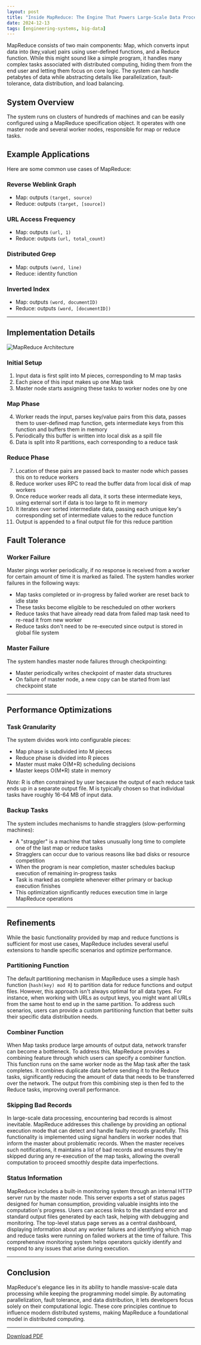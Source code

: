 ```yaml
---
layout: post
title: "Inside MapReduce: The Engine That Powers Large-Scale Data Processing"
date: 2024-12-13
tags: [engineering-systems, big-data]
---
```


MapReduce consists of two main components: Map, which converts input data into (key,value) pairs using user-defined functions, and a Reduce function. While this might sound like a simple program, it handles many complex tasks associated with distributed computing, hiding them from the end user and letting them focus on core logic. The system can handle petabytes of data while abstracting details like parallelization, fault-tolerance, data distribution, and load balancing.

## System Overview
The system runs on clusters of hundreds of machines and can be easily configured using a MapReduce specification object. It operates with one master node and several worker nodes, responsible for map or reduce tasks.

## Example Applications
Here are some common use cases of MapReduce:

### Reverse Weblink Graph
- Map: outputs `(target, source)`
- Reduce: outputs `(target, [source])`

### URL Access Frequency
- Map: outputs `(url, 1)`
- Reduce: outputs `(url, total_count)`

### Distributed Grep
- Map: outputs `(word, line)`
- Reduce: identity function

### Inverted Index
- Map: outputs `(word, documentID)`
- Reduce: outputs `(word, [documentID])`

---

## Implementation Details

![MapReduce Architecture](/papershelf/assets/images/mapreduce_architecture.png)

### Initial Setup
1. Input data is first split into M pieces, corresponding to M map tasks
2. Each piece of this input makes up one Map task
3. Master node starts assigning these tasks to worker nodes one by one

### Map Phase
4. Worker reads the input, parses key/value pairs from this data, passes them to user-defined map function, gets intermediate keys from this function and buffers them in memory
5. Periodically this buffer is written into local disk as a spill file
6. Data is split into R partitions, each corresponding to a reduce task

### Reduce Phase
7. Location of these pairs are passed back to master node which passes this on to reduce workers
8. Reduce worker uses RPC to read the buffer data from local disk of map workers
9. Once reduce worker reads all data, it sorts these intermediate keys, using external sort if data is too large to fit in memory
10. It iterates over sorted intermediate data, passing each unique key's corresponding set of intermediate values to the reduce function
11. Output is appended to a final output file for this reduce partition
  
## Fault Tolerance

### Worker Failure
Master pings worker periodically, if no response is received from a worker for certain amount of time it is marked as failed. The system handles worker failures in the following ways:
- Map tasks completed or in-progress by failed worker are reset back to idle state
- These tasks become eligible to be rescheduled on other workers
- Reduce tasks that have already read data from failed map task need to re-read it from new worker
- Reduce tasks don't need to be re-executed since output is stored in global file system

### Master Failure
The system handles master node failures through checkpointing:
- Master periodically writes checkpoint of master data structures
- On failure of master node, a new copy can be started from last checkpoint state

---

## Performance Optimizations

### Task Granularity
The system divides work into configurable pieces:
- Map phase is subdivided into M pieces
- Reduce phase is divided into R pieces
- Master must make O(M+R) scheduling decisions
- Master keeps O(M*R) state in memory

*Note:* R is often constrained by user because the output of each reduce task ends up in a separate output file. M is typically chosen so that individual tasks have roughly 16-64 MB of input data.

### Backup Tasks
The system includes mechanisms to handle stragglers (slow-performing machines):
- A "straggler" is a machine that takes unusually long time to complete one of the last map or reduce tasks
- Stragglers can occur due to various reasons like bad disks or resource competition
- When the program is near completion, master schedules backup execution of remaining in-progress tasks
- Task is marked as complete whenever either primary or backup execution finishes
- This optimization significantly reduces execution time in large MapReduce operations

---

## Refinements
While the basic functionality provided by map and reduce functions is sufficient for most use cases, MapReduce includes several useful extensions to handle specific scenarios and optimize performance.

### Partitioning Function
The default partitioning mechanism in MapReduce uses a simple hash function (`hash(key) mod R`) to partition data for reduce functions and output files. However, this approach isn't always optimal for all data types. For instance, when working with URLs as output keys, you might want all URLs from the same host to end up in the same partition. To address such scenarios, users can provide a custom partitioning function that better suits their specific data distribution needs.

### Combiner Function
When Map tasks produce large amounts of output data, network transfer can become a bottleneck. To address this, MapReduce provides a combining feature through which users can specify a combiner function. This function runs on the same worker node as the Map task after the task completes. It combines duplicate data before sending it to the Reduce tasks, significantly reducing the amount of data that needs to be transferred over the network. The output from this combining step is then fed to the Reduce tasks, improving overall performance.

### Skipping Bad Records
In large-scale data processing, encountering bad records is almost inevitable. MapReduce addresses this challenge by providing an optional execution mode that can detect and handle faulty records gracefully. This functionality is implemented using signal handlers in worker nodes that inform the master about problematic records. When the master receives such notifications, it maintains a list of bad records and ensures they're skipped during any re-execution of the map tasks, allowing the overall computation to proceed smoothly despite data imperfections.

### Status Information
MapReduce includes a built-in monitoring system through an internal HTTP server run by the master node. This server exports a set of status pages designed for human consumption, providing valuable insights into the computation's progress. Users can access links to the standard error and standard output files generated by each task, helping with debugging and monitoring. The top-level status page serves as a central dashboard, displaying information about any worker failures and identifying which map and reduce tasks were running on failed workers at the time of failure. This comprehensive monitoring system helps operators quickly identify and respond to any issues that arise during execution.

---

## Conclusion
MapReduce's elegance lies in its ability to handle massive-scale data processing while keeping the programming model simple. By automating parallelization, fault tolerance, and data distribution, it lets developers focus solely on their computational logic. These core principles continue to influence modern distributed systems, making MapReduce a foundational model in distributed computing.

---
[Download PDF](/papershelf/assets/papers/marvels/mapreduce_simplified_data_processing_on_large_clusters.pdf)